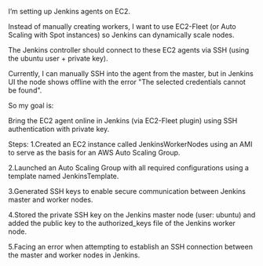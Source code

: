 I’m setting up Jenkins agents on EC2.

Instead of manually creating workers, I want to use EC2-Fleet (or Auto Scaling with Spot instances) so Jenkins can dynamically scale nodes.

The Jenkins controller should connect to these EC2 agents via SSH (using the ubuntu user + private key).

Currently, I can manually SSH into the agent from the master, but in Jenkins UI the node shows offline with the error "The selected credentials cannot be found".

So my goal is:

Bring the EC2 agent online in Jenkins (via EC2-Fleet plugin) using SSH authentication with private key.

Steps:
1.Created an EC2 instance called JenkinsWorkerNodes using an AMI to serve as the basis for an AWS Auto Scaling Group.

2.Launched an Auto Scaling Group with all required configurations using a template named JenkinsTemplate.

3.Generated SSH keys to enable secure communication between Jenkins master and worker nodes.

4.Stored the private SSH key on the Jenkins master node (user: ubuntu) and added the public key to the authorized_keys file of the Jenkins worker node.

5.Facing an error when attempting to establish an SSH connection between the master and worker nodes in Jenkins.
